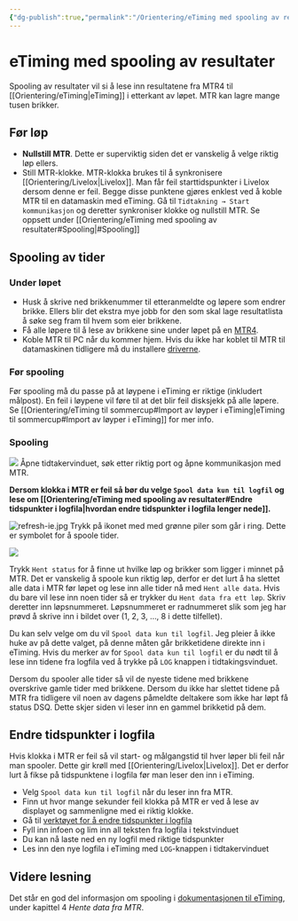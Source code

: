 ```yaml
---
{"dg-publish":true,"permalink":"/Orientering/eTiming med spooling av resultater/","title":"eTiming med spooling av resultater","tags":["orientering"]}
---
```



# eTiming med spooling av resultater
Spooling av resultater vil si å lese inn resultatene fra MTR4 til [[Orientering/eTiming\|eTiming]] i etterkant av løpet. MTR kan lagre mange tusen brikker. 

## Før løp
- **Nullstill MTR**. Dette er superviktig siden det er vanskelig å velge riktig løp ellers. 
- Still MTR-klokke. MTR-klokka brukes til å synkronisere [[Orientering/Livelox\|Livelox]]. Man får feil starttidspunkter i Livelox dersom denne er feil.
Begge disse punktene gjøres enklest ved å koble MTR til en datamaskin med eTiming. Gå til `Tidtakning → Start kommunikasjon` og deretter synkroniser klokke og nullstill MTR. Se oppsett under [[Orientering/eTiming med spooling av resultater#Spooling\|#Spooling]]

## Spooling av tider

### Under løpet
- Husk å skrive ned brikkenummer til etteranmeldte og løpere som endrer brikke. Ellers blir det ekstra mye jobb for den som skal lage resultatlista å søke seg fram til hvem som eier brikkene.
- Få alle løpere til å lese av brikkene sine under løpet på en [MTR4](https://emit.no/nettbutikk/mini-time-recorder-mtr4/). 
- Koble MTR til PC når du kommer hjem. Hvis du ikke har koblet til MTR til datamaskinen tidligere må du installere [driverne](https://emit.no/en/support-base/emit-mini-time-recorder-mtr4/).

### Før spooling
Før spooling må du passe på at løypene i eTiming er riktige (inkludert målpost). En feil i løypene vil føre til at det blir feil disksjekk på alle løpere. Se [[Orientering/eTiming til sommercup#Import av løyper i eTiming\|eTiming til sommercup#Import av løyper i eTiming]] for mer info.

### Spooling
![](/img/user/_resources/mtr-kommunikasjon.png)
Åpne tidtakervinduet, søk etter riktig port og åpne kommunikasjon med MTR.

**Dersom klokka i MTR er feil så bør du velge `Spool data kun til logfil` og lese om [[Orientering/eTiming med spooling av resultater#Endre tidspunkter i logfila\|hvordan endre tidspunkter i logfila lenger nede]].**

![refresh-ie.jpg](/img/user/_resources/refresh-ie.jpg)
Trykk på ikonet med med grønne piler som går i ring. Dette er symbolet for å spoole tider.

![](/img/user/_resources/spoole-etiming.png)

Trykk `Hent status` for å finne ut hvilke løp og brikker som ligger i minnet på MTR. Det er vanskelig å spoole kun riktig løp, derfor er det lurt å ha slettet alle data i MTR før løpet og lese inn alle tider nå med `Hent alle data`. Hvis du bare vil lese inn noen tider så er trykker du `Hent data fra ett løp`. Skriv deretter inn løpsnummeret. Løpsnummeret er radnummeret slik som jeg har prøvd å skrive inn i bildet over (1, 2, 3, …, 8 i dette tilfellet).

Du kan selv velge om du vil `Spool data kun til logfil`. Jeg pleier å ikke huke av på dette valget, på denne måten går brikketidene direkte inn i eTiming. Hvis du merker av for `Spool data kun til logfil` er du nødt til å lese inn tidene fra logfila ved å trykke på `LOG` knappen i tidtakingsvinduet.

Dersom du spooler alle tider så vil de nyeste tidene med brikkene overskrive gamle tider med brikkene. Dersom du ikke har slettet tidene på MTR fra tidligere vil noen av dagens påmeldte deltakere som ikke har løpt få status DSQ. Dette skjer siden vi leser inn en gammel brikketid på dem.

## Endre tidspunkter i logfila
Hvis klokka i MTR er feil så vil start- og målgangstid til hver løper bli feil når man spooler. Dette gir krøll med [[Orientering/Livelox\|Livelox]]. Det er derfor lurt å fikse på tidspunktene i logfila før man leser den inn i eTiming.

- Velg `Spool data kun til logfil` når du leser inn fra MTR. 
- Finn ut hvor mange sekunder feil klokka på MTR er ved å lese av displayet og sammenligne med ei riktig klokke.
- Gå til [verktøyet for å endre tidspunkter i logfila](https://stalegjelsten.github.io/mtr-date-modifier/)
- Fyll inn infoen og lim inn all teksten fra logfila i tekstvinduet
- Du kan nå laste ned en ny logfil med riktige tidspunkter
- Les inn den nye logfila i eTiming med `LOG`-knappen i tidtakervinduet

## Videre lesning
Det står en god del informasjon om spooling i [dokumentasjonen til eTiming](https://eqtiming.freshdesk.com/nb-NO/support/solutions/articles/19000138212-etiming-dokumentasjon-orientering), under kapittel 4 *Hente data fra MTR*.
